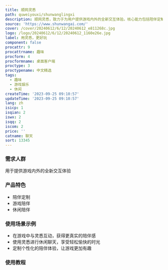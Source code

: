 ```yaml
---
title: 顺网灵悉
path: quweiyouxi/shunwanglingxi
description: 顺网灵悉，致力于为用户提供游戏内外的全新交互体验。核心能力包括陪伴定制、游戏陪伴、和休闲陪伴。基于自研的 SPICE 陪伴引擎驱动，用灵悉，更好玩。
source: 'https://www.shunwangai.com/'
cover: /cover/20240612/6/12/20240612_e811268c.jpg
logo: /logo/20240612/6/12/20240612_1160e26e.jpg
label: 用灵悉，更好玩
component: false
procattr: 9
procattrname: 趣味
procform: 4
procformname: 桌面客户端
proctype: 3
proctypename: 中文精选
tags:
  - 趣味
  - 游戏娱乐
  - 休闲
createTime: '2023-09-25 09:10:57'
updateTime: '2023-09-25 09:10:57'
lang: zh
isicp: 1
isqian: 2
iswx: 2
isqq: 2
iscom: 2
price: ''
catname: 聊天
sort: 13345
---
```




### 需求人群
用于提供游戏内外的全新交互体验

### 产品特色
- 陪伴定制
- 游戏陪伴
- 休闲陪伴

### 使用场景示例
- 在游戏中与灵悉互动，获得更真实的陪伴感
- 使用灵悉进行休闲聊天，享受轻松愉快的时光
- 定制个性化的陪伴体验，让游戏更加有趣

### 使用教程


  
